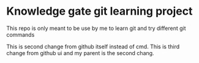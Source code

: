 # Knowledge gate git learning project
This repo is only meant to be use by me to learn git and try different git commands

This is second change from github itself instead of cmd.
This is third change from github ui and my parent is the second chang.
